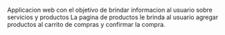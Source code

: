 Applicacion web con el objetivo de brindar informacion al usuario sobre servicios y productos
La pagina de productos le brinda al usuario agregar productos al carrito de compras y confirmar la compra.